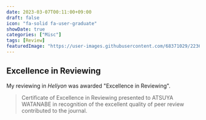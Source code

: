 ```yaml
---
date: 2023-03-07T00:11:00+09:00
draft: false
icon: "fa-solid fa-user-graduate"
showDate: true
categories: ["Misc"]
tags: [Review]
featuredImage: "https://user-images.githubusercontent.com/68371029/223674630-95167446-fe96-44d6-9511-dd38c9e2553c.png"
---
```


## Excellence in Reviewing

My reviewing in *Heliyon* was awarded "Excellence in Reviewing".

> Certificate of Excellence in Reviewing presented to ATSUYA WATANABE in recognition of the excellent quality of peer review contributed to the journal.
